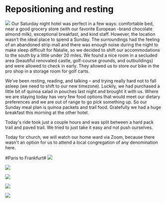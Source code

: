 # Repositioning and resting
![](data/4edc8d21-66ea-4cb9-9a01-0c1c6b0224dd.jpg) 
 Our Saturday night hotel was perfect in a few ways: comfortable bed, near a good grocery store (with our favorite European -brand chocolate almond milk), exceptional breakfast, and kind staff. However, the location wasn’t the ideal place to spend a Sunday. The surroundings had the feeling of an abandoned strip mall and there was enough noise during the night to make sleep difficult for Natalie, so we decided to shift our accommodations to the south by a little under 20 miles. We found a nice room in a secluded area (beautiful renovated castle, golf-course grounds, and outbuildings) and were allowed to check in early. They allowed us to store our bike in the pro shop in a storage room for golf carts.

 We’ve been resting, reading, and talking – and trying really hard not to fall asleep (we need to shift to our new timezone). Luckily, we had purchased a little bit of quinoa salad in pouches last night and brought it with us. Where we are staying today has very few food options that would meet our dietary preferences and we are out of range to go pick something up. So our Sunday meal plan is quinoa packets and trail food. Gratefully we had a huge breakfast this morning at the other hotel.

 Today's ride took just a couple hours and was split between a hard pack trail and paved trail. We tried to just take it easy and not push ourselves.

 Today for church, we will watch our home ward via Zoom, because there wasn't an option for us to attend a local congregation of any denomination here.


#Paris to Frankfurt#
![](data/671c1254-effd-42f9-991f-441343991d51.jpg)

![](data/20f7e0a8-4836-483d-b5ba-b37b80746bfd.jpg)

![](data/bc0bd391-ece3-402a-8b43-5b392b3bc931.jpg)

![](data/cbc7b34b-df4e-4ada-8c5f-626bdee3a687.jpg)

![](data/4edc8d21-66ea-4cb9-9a01-0c1c6b0224dd.jpg)
